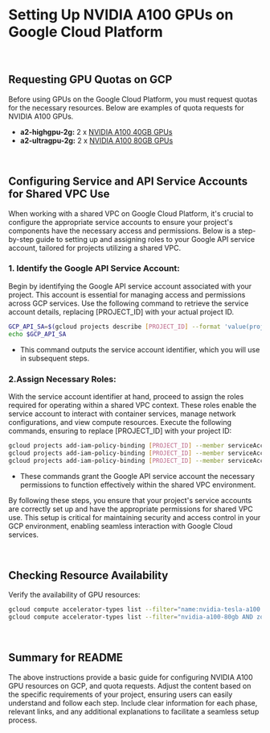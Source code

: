 # Setting Up NVIDIA A100 GPUs on Google Cloud Platform

<br/>

## Requesting GPU Quotas on GCP
Before using GPUs on the Google Cloud Platform, you must request quotas for the necessary resources. Below are examples of quota requests for NVIDIA A100 GPUs.

- **a2-highgpu-2g:** 2 x [NVIDIA A100 40GB GPUs](https://www.nvidia.com/en-us/data-center/a100/)
- **a2-ultragpu-2g:** 2 x [NVIDIA A100 80GB GPUs](https://www.nvidia.com/en-us/data-center/a100/)

<br/>

## Configuring Service and API Service Accounts for Shared VPC Use
When working with a shared VPC on Google Cloud Platform, it's crucial to configure the appropriate service accounts to ensure your project's components have the necessary access and permissions. Below is a step-by-step guide to setting up and assigning roles to your Google API service account, tailored for projects utilizing a shared VPC.

### 1. Identify the Google API Service Account:
Begin by identifying the Google API service account associated with your project. This account is essential for managing access and permissions across GCP services. Use the following command to retrieve the service account details, replacing [PROJECT_ID] with your actual project ID.
```bash
GCP_API_SA=$(gcloud projects describe [PROJECT_ID] --format 'value(projectNumber)')@cloudservices.gserviceaccount.com
echo $GCP_API_SA
```
- This command outputs the service account identifier, which you will use in subsequent steps.

### 2.Assign Necessary Roles:
With the service account identifier at hand, proceed to assign the roles required for operating within a shared VPC context. These roles enable the service account to interact with container services, manage network configurations, and view compute resources. Execute the following commands, ensuring to replace [PROJECT_ID] with your project ID:
```bash
gcloud projects add-iam-policy-binding [PROJECT_ID] --member serviceAccount:$GCP_API_SA --role roles/container.serviceAgent
gcloud projects add-iam-policy-binding [PROJECT_ID] --member serviceAccount:$GCP_API_SA --role roles/compute.networkUser
gcloud projects add-iam-policy-binding [PROJECT_ID] --member serviceAccount:$GCP_API_SA --role roles/compute.viewer
```
- These commands grant the Google API service account the necessary permissions to function effectively within the shared VPC environment.

By following these steps, you ensure that your project's service accounts are correctly set up and have the appropriate permissions for shared VPC use. This setup is critical for maintaining security and access control in your GCP environment, enabling seamless interaction with Google Cloud services.

<br/>

## Checking Resource Availability
Verify the availability of GPU resources:
```bash
gcloud compute accelerator-types list --filter="name:nvidia-tesla-a100 AND zone:[ZONE]" # 2 x [NVIDIA A100 40GB GPUs]
gcloud compute accelerator-types list --filter="nvidia-a100-80gb AND zone:[ZONE]" # 2 x [NVIDIA A100 80GB GPUs]
```

<br/>

## Summary for README
The above instructions provide a basic guide for configuring NVIDIA A100 GPU resources on GCP, and quota requests. Adjust the content based on the specific requirements of your project, ensuring users can easily understand and follow each step. Include clear information for each phase, relevant links, and any additional explanations to facilitate a seamless setup process.